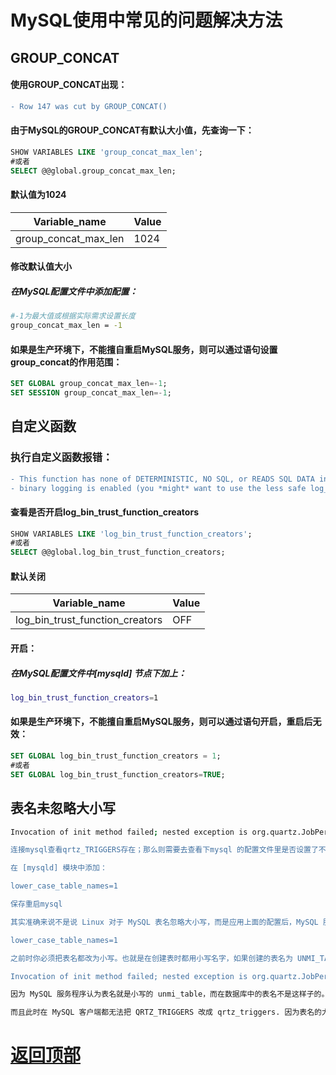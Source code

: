 # MySQL使用中常见的问题解决方法

## GROUP_CONCAT
#### 使用GROUP_CONCAT出现：
```diff
- Row 147 was cut by GROUP_CONCAT()
```

#### 由于MySQL的GROUP_CONCAT有默认大小值，先查询一下：
```sql
SHOW VARIABLES LIKE 'group_concat_max_len';
#或者
SELECT @@global.group_concat_max_len;
```
#### 默认值为1024
Variable_name | Value
|-------------|------------|
group_concat_max_len | 1024

#### 修改默认值大小
##### 在MySQL配置文件中添加配置：
```bash
#-1为最大值或根据实际需求设置长度
group_concat_max_len = -1
```

#### 如果是生产环境下，不能擅自重启MySQL服务，则可以通过语句设置group_concat的作用范围：
```sql
SET GLOBAL group_concat_max_len=-1;
SET SESSION group_concat_max_len=-1;
```
## 自定义函数
### 执行自定义函数报错：
```diff
- This function has none of DETERMINISTIC, NO SQL, or READS SQL DATA in its declaration and 
- binary logging is enabled (you *might* want to use the less safe log_bin_trust_function_creators variable)
```
#### 查看是否开启log_bin_trust_function_creators
```sql
SHOW VARIABLES LIKE 'log_bin_trust_function_creators';
#或者
SELECT @@global.log_bin_trust_function_creators;
```
#### 默认关闭
Variable_name	| Value
|------------------|-----------------|
log_bin_trust_function_creators | OFF

#### 开启：
##### 在MySQL配置文件中[mysqld] 节点下加上：
```bash
log_bin_trust_function_creators=1
```
#### 如果是生产环境下，不能擅自重启MySQL服务，则可以通过语句开启，重启后无效：
```sql
SET GLOBAL log_bin_trust_function_creators = 1;
#或者
SET GLOBAL log_bin_trust_function_creators=TRUE;
```


## 表名未忽略大小写
```bash
Invocation of init method failed; nested exception is org.quartz.JobPersistenceException: Couldn't retrieve trigger: Table 'nntest.qrtz_TRIGGERS' doesn't exist [See nested exception: com.mysql.jdbc.exceptions.jdbc4.MySQLSyntaxErrorException: Table 'nntest.qrtz_TRIGGERS' doesn't exist]

连接mysql查看qrtz_TRIGGERS存在；那么则需要去查看下mysql 的配置文件里是否设置了不区分大小写，vim /etc/my.cnf

在 [mysqld] 模块中添加：

lower_case_table_names=1

保存重启mysql

其实准确来说不是说 Linux 对于 MySQL 表名忽略大小写，而是应用上面的配置后，MySQL 服务程序会来自于应用程序里的请求的表名转换为小写，如你查询 select*  UNMI_TABLE，MySQL 会认为是查询的 select * from unmi_table，所以在加入

lower_case_table_names=1

之前时你必须把表名都改为小写。也就是在创建表时都用小写名字，如果创建的表名为 UNMI_TABLE，那么程序中无论是执行 select * from UNMI_TABLE 还是执行 select * from unmi_table 都会碰到类似下面的错误：

Invocation of init method failed; nested exception is org.quartz.JobPersistenceException: Couldn't retrieve trigger: Table 'unmijob.qrtz_triggers' doesn't exist [See nested exception: com.mysql.jdbc.exceptions.jdbc4.MySQLSyntaxErrorException: Table 'unmijob.qrtz_triggers' doesn't exist]

因为 MySQL 服务程序认为表名就是小写的 unmi_table，而在数据库中的表名不是这样子的。

而且此时在 MySQL 客户端都无法把 QRTZ_TRIGGERS 改成 qrtz_triggers. 因为表名的大小写是与文件系统中的数据目录下的 frm 文件相对应的。
```










# [返回顶部](#readme)
